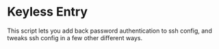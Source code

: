 # Keyless Entry

This script lets you add back password authentication to ssh config, and tweaks ssh config in a few other different ways.